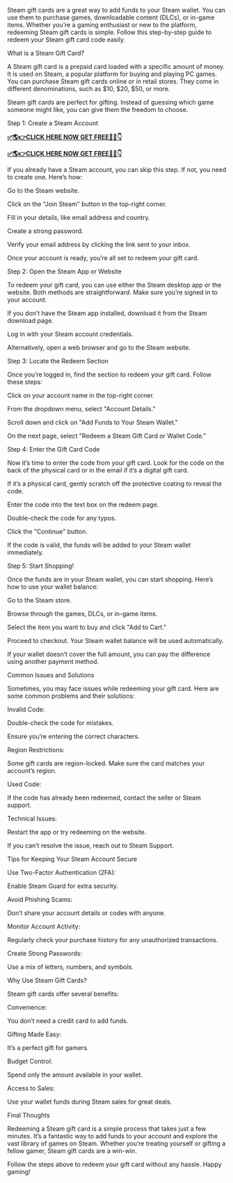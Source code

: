 Steam gift cards are a great way to add funds to your Steam wallet. You can use them to purchase games, downloadable content (DLCs), or in-game items. Whether you’re a gaming enthusiast or new to the platform, redeeming Steam gift cards is simple. Follow this step-by-step guide to redeem your Steam gift card code easily.

What is a Steam Gift Card?

A Steam gift card is a prepaid card loaded with a specific amount of money. It is used on Steam, a popular platform for buying and playing PC games. You can purchase Steam gift cards online or in retail stores. They come in different denominations, such as $10, $20, $50, or more.

Steam gift cards are perfect for gifting. Instead of guessing which game someone might like, you can give them the freedom to choose.

Step 1: Create a Steam Account

**[✅🌎👉CLICK HERE NOW GET FREE📌✅👇](https://tinyurl.com/freesteamgiftcard255)**

**[✅🌎👉CLICK HERE NOW GET FREE📌✅👇](https://tinyurl.com/freesteamgiftcard255)**

If you already have a Steam account, you can skip this step. If not, you need to create one. Here’s how:

Go to the Steam website.

Click on the "Join Steam" button in the top-right corner.

Fill in your details, like email address and country.

Create a strong password.

Verify your email address by clicking the link sent to your inbox.

Once your account is ready, you’re all set to redeem your gift card.

Step 2: Open the Steam App or Website

To redeem your gift card, you can use either the Steam desktop app or the website. Both methods are straightforward. Make sure you’re signed in to your account.

If you don’t have the Steam app installed, download it from the Steam download page.

Log in with your Steam account credentials.

Alternatively, open a web browser and go to the Steam website.

Step 3: Locate the Redeem Section

Once you’re logged in, find the section to redeem your gift card. Follow these steps:

Click on your account name in the top-right corner.

From the dropdown menu, select "Account Details."

Scroll down and click on "Add Funds to Your Steam Wallet."

On the next page, select "Redeem a Steam Gift Card or Wallet Code."

Step 4: Enter the Gift Card Code

Now it’s time to enter the code from your gift card. Look for the code on the back of the physical card or in the email if it’s a digital gift card.

If it’s a physical card, gently scratch off the protective coating to reveal the code.

Enter the code into the text box on the redeem page.

Double-check the code for any typos.

Click the "Continue" button.

If the code is valid, the funds will be added to your Steam wallet immediately.

Step 5: Start Shopping!

Once the funds are in your Steam wallet, you can start shopping. Here’s how to use your wallet balance:

Go to the Steam store.

Browse through the games, DLCs, or in-game items.

Select the item you want to buy and click "Add to Cart."

Proceed to checkout. Your Steam wallet balance will be used automatically.

If your wallet doesn’t cover the full amount, you can pay the difference using another payment method.

Common Issues and Solutions

Sometimes, you may face issues while redeeming your gift card. Here are some common problems and their solutions:

Invalid Code:

Double-check the code for mistakes.

Ensure you’re entering the correct characters.

Region Restrictions:

Some gift cards are region-locked. Make sure the card matches your account’s region.

Used Code:

If the code has already been redeemed, contact the seller or Steam support.

Technical Issues:

Restart the app or try redeeming on the website.

If you can’t resolve the issue, reach out to Steam Support.

Tips for Keeping Your Steam Account Secure

Use Two-Factor Authentication (2FA):

Enable Steam Guard for extra security.

Avoid Phishing Scams:

Don’t share your account details or codes with anyone.

Monitor Account Activity:

Regularly check your purchase history for any unauthorized transactions.

Create Strong Passwords:

Use a mix of letters, numbers, and symbols.

Why Use Steam Gift Cards?

Steam gift cards offer several benefits:

Convenience:

You don’t need a credit card to add funds.

Gifting Made Easy:

It’s a perfect gift for gamers.

Budget Control:

Spend only the amount available in your wallet.

Access to Sales:

Use your wallet funds during Steam sales for great deals.

Final Thoughts

Redeeming a Steam gift card is a simple process that takes just a few minutes. It’s a fantastic way to add funds to your account and explore the vast library of games on Steam. Whether you’re treating yourself or gifting a fellow gamer, Steam gift cards are a win-win.

Follow the steps above to redeem your gift card without any hassle. Happy gaming!

